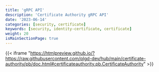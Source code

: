 ```yaml
---
title: 'gRPC API'
description: 'Certificate Authority gRPC API'
date: '2023-06-14'
categories: [security, certificate]
keywords: [security, identity-certificate, certificate]
weight: 20
isMainSectionPage: true
---
```


{{< iframe "https://htmlpreview.github.io/?https://raw.githubusercontent.com/plgd-dev/hub/main/certificate-authority/pb/doc.html#certificateauthority.pb.CertificateAuthority" >}}